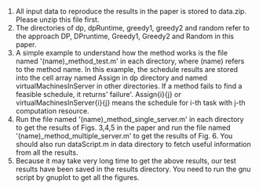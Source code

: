 1. All input data to reproduce the results in the paper is stored to data.zip. Please unzip this file first.
2. The directories of dp, dpRuntime, greedy1, greedy2 and random refer to the approach DP, DPruntime, Greedy1, Greedy2 and Random in this paper. 
3. A simple example to understand how the method works is the file named '(name)_method_test.m' in each directory, where (name) refers to the method name. In this example, the schedule results are stored into the cell array named Assign in dp directory and named virtualMachinesInServer in other directories. If a method fails to find a feasible schedule, it returns' failure'. Assign{i}{j} or virtualMachinesInServer{i}{j} means the schedule for i-th task with j-th computation resource. 
4. Run the file named '(name)_method_single_server.m' in each directory to get the results of Figs. 3,4,5 in the paper and run the file named '(name)_method_multiple_server.m' to get the results of Fig. 6. You should also run dataScript.m in data directory to fetch useful information from all the results. 
6. Because it may take very long time to get the above results, our test results have been saved in the results directory. You need to run the gnu script by gnuplot to get all the figures. 
